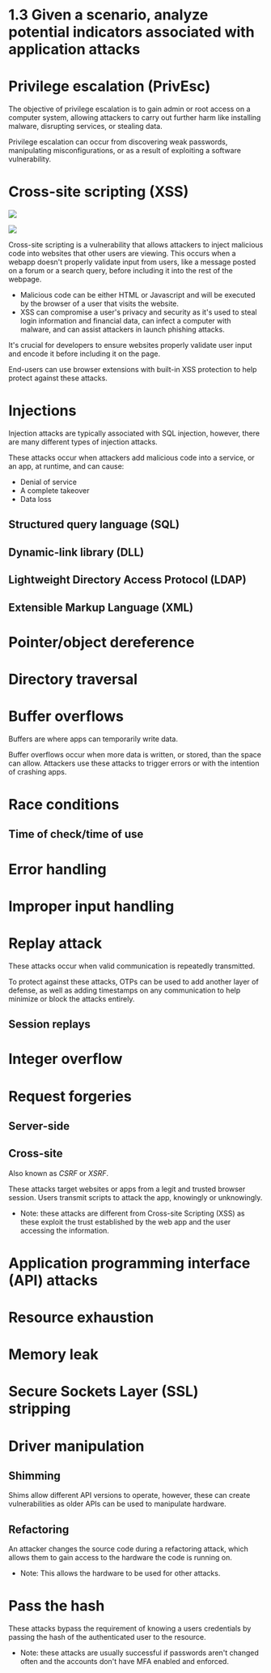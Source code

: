 # 1.3 Given a scenario, analyze potential indicators associated with application attacks

# Privilege escalation (PrivEsc)

The objective of privilege escalation is to gain admin or root access on a computer system, allowing attackers to carry out further harm like installing malware, disrupting services, or stealing data.

Privilege escalation can occur from discovering weak passwords, manipulating misconfigurations, or as a result of exploiting a software vulnerability. 

# Cross-site scripting (XSS)

<a href="https://securityzines.com/#zines"><img src="https://securityzines.com/assets/img/flyers/downloads/intigriti/stored-xss.png"></a>

<a href="https://securityzines.com/#zines"><img src="https://securityzines.com/assets/img/flyers/downloads/rxss.png"></a>

Cross-site scripting is a vulnerability that allows attackers to inject malicious code into websites that other users are viewing. This occurs when a webapp doesn't properly validate input from users, like a message posted on a forum or a search query, before including it into the rest of the webpage. 

- Malicious code can be either HTML or Javascript and will be executed by the browser of a user that visits the website.
- XSS can compromise a user's privacy and security as it's used to steal login information and financial data, can infect a computer with malware, and can assist attackers in launch phishing attacks.

It's crucial for developers to ensure websites properly validate user input and encode it before including it on the page.

End-users can use browser extensions with built-in XSS protection to help protect against these attacks.

# Injections

Injection attacks are typically associated with SQL injection, however, there are many different types of injection attacks. 

These attacks occur when attackers add malicious code into a service, or an app, at runtime, and can cause:
- Denial of service
- A complete takeover
- Data loss

## Structured query language (SQL) 
   
## Dynamic-link library (DLL) 

## Lightweight Directory Access Protocol (LDAP)
   
## Extensible Markup Language (XML)

# Pointer/object dereference

# Directory traversal

# Buffer overflows

Buffers are where apps can temporarily write data. 

Buffer overflows occur when more data is written, or stored, than the space can allow. Attackers use these attacks to trigger errors or with the intention of crashing apps. 

# Race conditions

## Time of check/time of use

# Error handling

# Improper input handling

# Replay attack

These attacks occur when valid communication is repeatedly transmitted. 

To protect against these attacks, OTPs can be used to add another layer of defense, as well as adding timestamps on any communication to help minimize or block the attacks entirely.

## Session replays

# Integer overflow

# Request forgeries

## Server-side
   
## Cross-site

Also known as *CSRF* or *XSRF*.

These attacks target websites or apps from a legit and trusted browser session. Users transmit scripts to attack the app, knowingly or unknowingly. 
- Note: these attacks are different from Cross-site Scripting (XSS) as these exploit the trust established by the web app and the user accessing the information.

# Application programming interface (API) attacks

# Resource exhaustion

# Memory leak

# Secure Sockets Layer (SSL) stripping

# Driver manipulation

## Shimming

Shims allow different API versions to operate, however, these can create vulnerabilities as older APIs can be used to manipulate hardware.

## Refactoring

An attacker changes the source code during a refactoring attack, which allows them to gain access to the hardware the code is running on. 
- Note: This allows the hardware to be used for other attacks.

# Pass the hash

These attacks bypass the requirement of knowing a users credentials by passing the hash of the authenticated user to the resource.
- Note: these attacks are usually successful if passwords aren't changed often and the accounts don't have MFA enabled and enforced.
